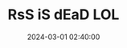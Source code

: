 ---
title: RsS iS dEaD LOL
description: Type in your Mastodon URL and explore RSS feeds in your network. Really heckin' awesome.
url: https://rss-is-dead.lol/
date: 2024-03-01 02:40:00
rss: true
tags:
    - tool
    - rss
---